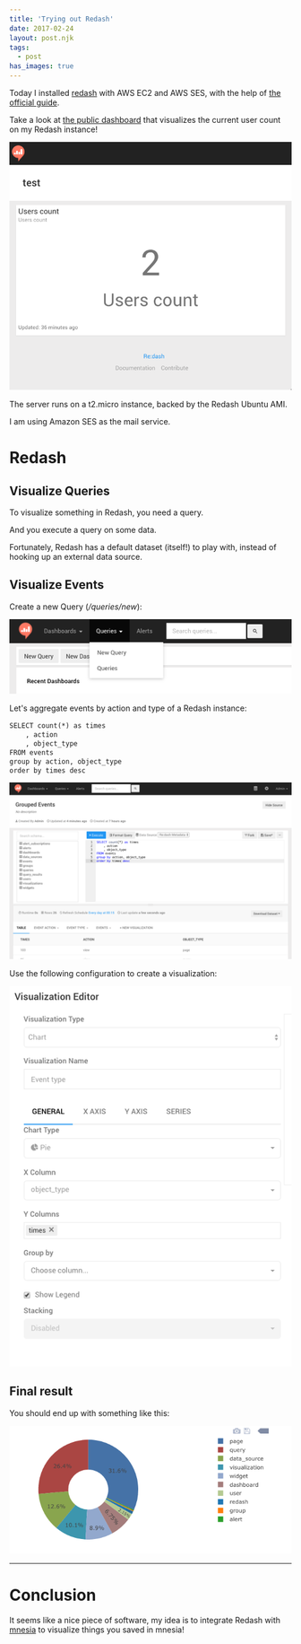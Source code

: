 ```yaml
---
title: 'Trying out Redash'
date: 2017-02-24
layout: post.njk
tags:
  - post
has_images: true
---
```


Today I installed [redash](https://redash.io/) with AWS EC2 and AWS SES, with the help of [the official guide](https://redash.io/help-onpremise/setup/setting-up-redash-instance.html#setup-redash-instance-setup).

Take a look at [the public dashboard](http://ec2-35-157-99-204.eu-central-1.compute.amazonaws.com/public/dashboards/9vt14NRnDAxp6IujiYiJ1u4nsGbiAWJ1F59LJEGt?org_slug=default) that visualizes the current user count on my Redash instance!

<img itemprop="image" src="/assets/images/posts/redash.users.count.png" alt="redash.users.count.png" class="fancy"/>

The server runs on a t2.micro instance, backed by the Redash Ubuntu AMI.

I am using Amazon SES as the mail service.

# Redash

## Visualize Queries

To visualize something in Redash, you need a query.

And you execute a query on some data.

Fortunately, Redash has a default dataset (itself!) to play with, instead of hooking up an external data source.

## Visualize Events

Create a new Query (*/queries/new*):

<img src="/assets/images/posts/redash.create.new.query.png" alt="redash.create.new.query.png" class="fancy medium"/>

Let's aggregate events by action and type of a Redash instance:

```
SELECT count(*) as times
    , action
    , object_type
FROM events
group by action, object_type
order by times desc
```

<img src="/assets/images/posts/redash.query.new.png" alt="redash.query.new.png" class="fancy"/>

Use the following configuration to create a visualization:

<img src="/assets/images/posts/redash.visualization.new.png" alt="redash.visualization.new.png" class="fancy"/>

## Final result

You should end up with something like this:

<img src="/assets/images/posts/redash.visualization.events.png" alt="redash.visualization.events.png" class="fancy"/>

---

# Conclusion

It seems like a nice piece of software, my idea is to integrate Redash with [mnesia](https://github.com/christian-fei/mnesia) to visualize things you saved in mnesia!
